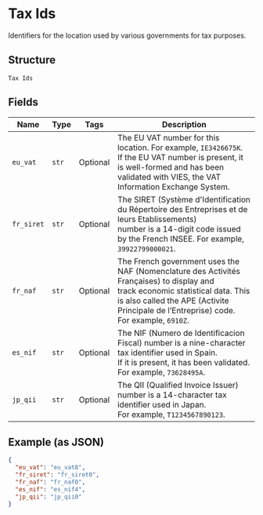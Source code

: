 
# Tax Ids

Identifiers for the location used by various governments for tax purposes.

## Structure

`Tax Ids`

## Fields

| Name | Type | Tags | Description |
|  --- | --- | --- | --- |
| `eu_vat` | `str` | Optional | The EU VAT number for this location. For example, `IE3426675K`.<br>If the EU VAT number is present, it is well-formed and has been<br>validated with VIES, the VAT Information Exchange System. |
| `fr_siret` | `str` | Optional | The SIRET (Système d'Identification du Répertoire des Entreprises et de leurs Etablissements)<br>number is a 14-digit code issued by the French INSEE. For example, `39922799000021`. |
| `fr_naf` | `str` | Optional | The French government uses the NAF (Nomenclature des Activités Françaises) to display and<br>track economic statistical data. This is also called the APE (Activite Principale de l’Entreprise) code.<br>For example, `6910Z`. |
| `es_nif` | `str` | Optional | The NIF (Numero de Identificacion Fiscal) number is a nine-character tax identifier used in Spain.<br>If it is present, it has been validated. For example, `73628495A`. |
| `jp_qii` | `str` | Optional | The QII (Qualified Invoice Issuer) number is a 14-character tax identifier used in Japan.<br>For example, `T1234567890123`. |

## Example (as JSON)

```json
{
  "eu_vat": "eu_vat8",
  "fr_siret": "fr_siret0",
  "fr_naf": "fr_naf0",
  "es_nif": "es_nif4",
  "jp_qii": "jp_qii0"
}
```

